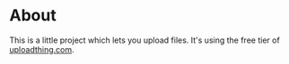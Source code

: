 # About

This is a little project which lets you upload files. It's using the free tier of [uploadthing.com](uploadthing.com).
